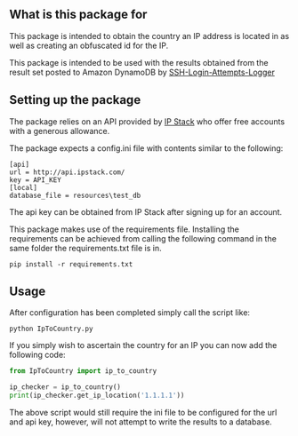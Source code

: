 ## What is this package for

This package is intended to obtain the country an
IP address is located in as well as creating an
obfuscated id for the IP.

This package is intended to be used with the results
obtained from the result set posted to Amazon
DynamoDB by [SSH-Login-Attempts-Logger](https://github.com/PeterMcD/SSH-Login-Attempts-Logger)

## Setting up the package

The package relies on an API provided by [IP Stack](https://ipstack.com)
who offer free accounts with a generous allowance.

The package expects a config.ini file with contents
similar to the following:

```code
[api]
url = http://api.ipstack.com/
key = API_KEY
[local]
database_file = resources\test_db
```

The api key can be obtained from IP Stack after
signing up for an account.

This package makes use of the requirements file.
Installing the requirements can be achieved from
calling the following command in the same folder
the requirements.txt file is in.

```code
pip install -r requirements.txt
```

## Usage

After configuration has been completed simply call
the script like:

```code
python IpToCountry.py
```

If you simply wish to ascertain the country for an
IP you can now add the following code:

```python
from IpToCountry import ip_to_country

ip_checker = ip_to_country()
print(ip_checker.get_ip_location('1.1.1.1'))
```

The above script would still require the ini file to be
configured for the url and api key, however, will not
attempt to write the results to a database.